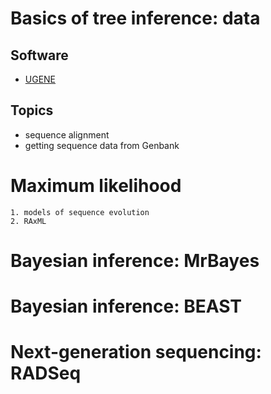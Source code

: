 # Basics of tree inference: data

## Software

* [UGENE](http://ugene.net/download.html)

## Topics
* sequence alignment
* getting sequence data from Genbank

# Maximum likelihood
    1. models of sequence evolution
    2. RAxML

# Bayesian inference: MrBayes

# Bayesian inference: BEAST

# Next-generation sequencing: RADSeq